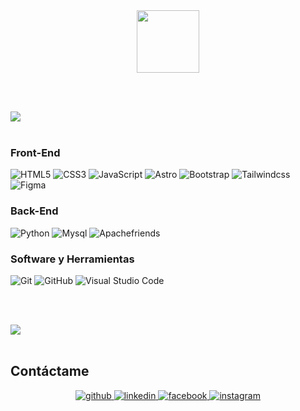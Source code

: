 <div id="header" align="center">
    <img src="https://media.giphy.com/media/UVG0BN8TOMKkPOJS6e/giphy.gif?cid=790b7611kl2utgz3nqwozdb4wpfbqwifktvvn10ytff7mw40&ep=v1_stickers_search&rid=giphy.gif&ct=s" width="100"/> 
</div>
  
<br><br>

<img src="https://user-images.githubusercontent.com/73097560/115834477-dbab4500-a447-11eb-908a-139a6edaec5c.gif"><br><br>


### Front-End 
<p align="center">

![HTML5](https://img.shields.io/badge/HTML5%20-%23E34F26.svg?style=for-the-badge&logo=html5&logoColor=white)
![CSS3](https://img.shields.io/badge/CSS%20-%231572B6.svg?style=for-the-badge&logo=css3&logoColor=white)
![JavaScript](https://img.shields.io/badge/JavaScript%20-%23F7DF1E.svg?style=for-the-badge&logo=javascript&logoColor=black)
![Astro](https://img.shields.io/badge/Astro%20-%23fff.svg?style=for-the-badge&logo=astro&logoColor=black)
![Bootstrap](https://img.shields.io/badge/Bootstrap%20-%236f42c1.svg?style=for-the-badge&logo=Bootstrap&logoColor=white)
![Tailwindcss](https://img.shields.io/badge/Tailwind%20-%2306b6d4.svg?style=for-the-badge&logo=Tailwindcss&logoColor=white)
![Figma](https://img.shields.io/badge/Figma%20-%23000.svg?style=for-the-badge&logo=Figma&logoColor=white)

</p>


### Back-End
<p align="center">

![Python](https://img.shields.io/badge/Python%20-%2314354C.svg?style=for-the-badge&logo=python&logoColor=white)
![Mysql](https://img.shields.io/badge/Mysql%20-%23fff.svg?style=for-the-badge&logo=Mysql&logoColor=black)
![Apachefriends](https://img.shields.io/badge/XAMPP%20-%23fb7a24.svg?style=for-the-badge&logo=XAMPP&logoColor=white)

</p>



### Software y Herramientas
<p align="center">

![Git](https://img.shields.io/badge/git-%23F05033.svg?style=for-the-badge&logo=git&logoColor=white)
    ![GitHub](https://img.shields.io/badge/github-%23121011.svg?style=for-the-badge&logo=github&logoColor=white)
    ![Visual Studio Code](https://img.shields.io/badge/Visual%20Studio%20Code-0078d7.svg?style=for-the-badge&logo=visual-studio-code&logoColor=white)
  

</p>

<br><br>

<img src="https://user-images.githubusercontent.com/73097560/115834477-dbab4500-a447-11eb-908a-139a6edaec5c.gif"><br><br>



## Contáctame  
<div align="center">
<a href="https://github.com/KevinDevCol" target="_blank">
<img src=https://img.shields.io/badge/github-%2324292e.svg?&style=for-the-badge&logo=github&logoColor=white alt=github style="margin-bottom: 5px;" />
</a>
<a href="https://linkedin.com/in/KevinDevCol" target="_blank">
<img src=https://img.shields.io/badge/linkedin-%231E77B5.svg?&style=for-the-badge&logo=linkedin&logoColor=white alt=linkedin style="margin-bottom: 5px;" />
</a>
<a href="https://www.facebook.com/KevinDevCol" target="_blank">
<img src=https://img.shields.io/badge/facebook-%232E87FB.svg?&style=for-the-badge&logo=facebook&logoColor=white alt=facebook style="margin-bottom: 5px;" />
</a>
<a href="https://instagram.com/KevinDevCol" target="_blank">
<img src=https://img.shields.io/badge/instagram-%23000000.svg?&style=for-the-badge&logo=instagram&logoColor=white alt=instagram style="margin-bottom: 5px;" />
</a>  
</div>  
  











